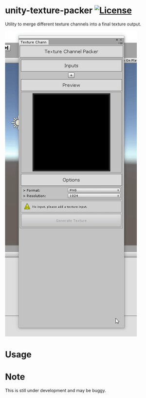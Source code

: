 unity-texture-packer [![License](https://img.shields.io/badge/license-MIT-lightgrey.svg?style=flat)](http://mit-license.org)
==========


Utility to merge different texture channels into a final texture output. 

![screenshot](Screenshots/screen00.gif)

Usage
==========


Note
==========
This is still under development and may be buggy.
